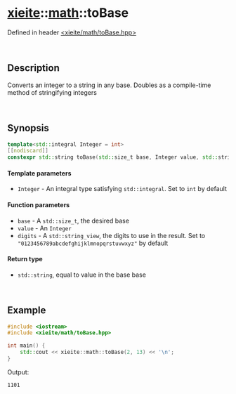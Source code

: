 # [xieite](../xieite.md)\:\:[math](../math.md)\:\:toBase
Defined in header [<xieite/math/toBase.hpp>](../../include/xieite/math/toBase.hpp)

&nbsp;

## Description
Converts an integer to a string in any base. Doubles as a compile-time method of stringifying integers

&nbsp;

## Synopsis
```cpp
template<std::integral Integer = int>
[[nodiscard]]
constexpr std::string toBase(std::size_t base, Integer value, std::string_view digits = "0123456789abcdefghijklmnopqrstuvwxyz");
```
#### Template parameters
- `Integer` - An integral type satisfying `std::integral`. Set to `int` by default
#### Function parameters
- `base` - A `std::size_t`, the desired base
- `value` - An `Integer`
- `digits` - A `std::string_view`, the digits to use in the result. Set to `"0123456789abcdefghijklmnopqrstuvwxyz"` by default
#### Return type
- `std::string`, equal to value in the base base

&nbsp;

## Example
```cpp
#include <iostream>
#include <xieite/math/toBase.hpp>

int main() {
    std::cout << xieite::math::toBase(2, 13) << '\n';
}
```
Output:
```
1101
```
